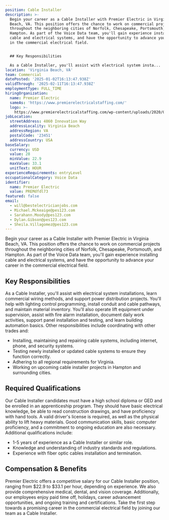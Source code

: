 ```yaml
---
position: Cable Installer
description: >-
  Begin your career as a Cable Installer with Premier Electric in Virginia
  Beach, VA. This position offers the chance to work on commercial projects
  throughout the neighboring cities of Norfolk, Chesapeake, Portsmouth, and
  Hampton. As part of the Voice Data team, you'll gain experience installing
  cable and electrical systems, and have the opportunity to advance your career
  in the commercial electrical field. 


  ## Key Responsibilities

  As a Cable Installer, you'll assist with electrical system insta...
location: 'Virginia Beach, VA'
team: Commercial
datePosted: '2025-01-02T16:13:47.938Z'
validThrough: '2025-02-11T16:13:47.938Z'
employmentType: FULL_TIME
hiringOrganization:
  name: Premier Electric
  sameAs: 'https://www.premierelectricalstaffing.com/'
  logo: >-
    https://www.premierelectricalstaffing.com/wp-content/uploads/2020/05/Premier-Electrical-Staffing-logo.png
jobLocation:
  streetAddress: 4860 Innovation Way
  addressLocality: Virginia Beach
  addressRegion: VA
  postalCode: '23451'
  addressCountry: USA
baseSalary:
  currency: USD
  value: 28
  minValue: 22.9
  maxValue: 33.1
  unitText: HOUR
experienceRequirements: entryLevel
occupationalCategory: Voice Data
identifier:
  name: Premier Electric
  value: PREMdfdl73
featured: false
email:
  - will@bestelectricianjobs.com
  - Michael.Mckeaige@pes123.com
  - Sarahann.Moody@pes123.com
  - Dylan.Gibson@pes123.com
  - Sheila.Villagomez@pes123.com
---
```




Begin your career as a Cable Installer with Premier Electric in Virginia Beach, VA. This position offers the chance to work on commercial projects throughout the neighboring cities of Norfolk, Chesapeake, Portsmouth, and Hampton. As part of the Voice Data team, you'll gain experience installing cable and electrical systems, and have the opportunity to advance your career in the commercial electrical field. 

## Key Responsibilities
As a Cable Installer, you'll assist with electrical system installations, learn commercial wiring methods, and support power distribution projects. You'll help with lighting control programming, install conduit and cable pathways, and maintain material inventory. You'll also operate lift equipment under supervision, assist with fire alarm installation, document daily work activities, support panel installation and testing, and learn building automation basics. Other responsibilities include coordinating with other trades and:

- Installing, maintaining and repairing cable systems, including internet, phone, and security systems.
- Testing newly installed or updated cable systems to ensure they function correctly.
- Adhering to all regional requirements for Virginia.
- Working on upcoming cable installer projects in Hampton and surrounding cities.

## Required Qualifications
Our Cable Installer candidates must have a high school diploma or GED and be enrolled in an apprenticeship program. They should have basic electrical knowledge, be able to read construction drawings, and have proficiency with hand tools. A valid driver's license is required, as well as the physical ability to lift heavy materials. Good communication skills, basic computer proficiency, and a commitment to ongoing education are also necessary. Additional qualifications include:

- 1-5 years of experience as a Cable Installer or similar role.
- Knowledge and understanding of industry standards and regulations.
- Experience with fiber optic cables installation and termination.

## Compensation & Benefits
Premier Electric offers a competitive salary for our Cable Installer position, ranging from $22.9 to $33.1 per hour, depending on experience. We also provide comprehensive medical, dental, and vision coverage. Additionally, our employees enjoy paid time off, holidays, career advancement opportunities, and ongoing training and certifications. Take the first step towards a promising career in the commercial electrical field by joining our team as a Cable Installer.
